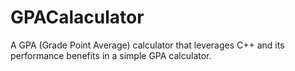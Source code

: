 # GPACalaculator
A GPA (Grade Point Average) calculator that leverages C++ and its performance benefits in a simple GPA calculator.
